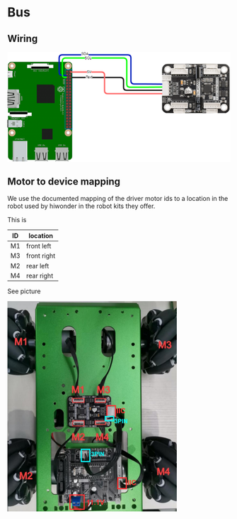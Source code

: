 # Bus 

## Wiring 

![Wiring](HiWonderMotorDriverWiring.png)

## Motor to device mapping

We use the documented mapping of the driver motor ids to a location in the robot used by hiwonder in the robot kits they offer. 

This is 

| ID | location |
|----|----------|
| M1 | front left |
| M3 | front right |
| M2 | rear left |
| M4 | rear right |

See picture

![Motor Mapping](hiwonder-motor-mapping.png)

